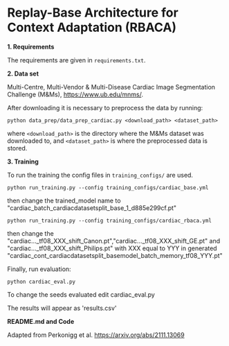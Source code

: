 # Replay-Base Architecture for Context Adaptation (RBACA)

**1. Requirements**

The requirements are given in `requirements.txt`.

**2. Data set**

Multi-Centre, Multi-Vendor & Multi-Disease Cardiac Image Segmentation Challenge (M&Ms), https://www.ub.edu/mnms/.

After downloading it is necessary to preprocess the data by running:

```python data_prep/data_prep_cardiac.py <download_path> <dataset_path>```

where `<download_path>` is the directory where the M&Ms dataset was downloaded to, and `<dataset_path>` is where the preprocessed data is stored.

**3. Training**

To run the training the config files in `training_configs/` are used. 

`python run_training.py --config training_configs/cardiac_base.yml`

then change the trained_model name to "cardiac_batch_cardiacdatasetsplit_base_1_d885e299cf.pt"

`python run_training.py --config training_configs/cardiac_rbaca.yml`

then change the "cardiac..._tf08_XXX_shift_Canon.pt","cardiac..._tf08_XXX_shift_GE.pt" and "cardiac..._tf08_XXX_shift_Philips.pt" with XXX equal to YYY in generated "cardiac_cont_cardiacdatasetsplit_basemodel_batch_memory_tf08_YYY.pt"

Finally, run evaluation:

`python cardiac_eval.py`

To change the seeds evaluated edit cardiac_eval.py

The results will appear as 'results.csv'

**README.md and Code**

Adapted from Perkonigg et al. https://arxiv.org/abs/2111.13069